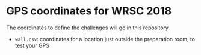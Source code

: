 # GPS coordinates for WRSC 2018

The coordinates to define the challenges will go in this repository.

* `wall.csv`: coordinates for a location just outside the preparation room, to test your GPS
